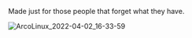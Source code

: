 Made just for those people that forget what they have.

![ArcoLinux_2022-04-02_16-33-59](https://user-images.githubusercontent.com/63180896/161403532-2f7dc9fe-7638-46d9-85bc-60873d4c8183.png)
